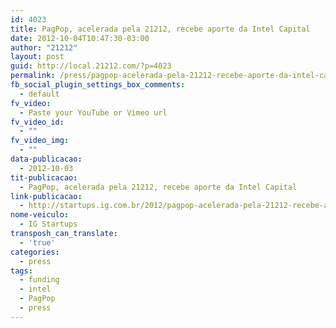 ```yaml
---
id: 4023
title: PagPop, acelerada pela 21212, recebe aporte da Intel Capital
date: 2012-10-04T10:47:30-03:00
author: "21212"
layout: post
guid: http://local.21212.com/?p=4023
permalink: /press/pagpop-acelerada-pela-21212-recebe-aporte-da-intel-capital/
fb_social_plugin_settings_box_comments:
  - default
fv_video:
  - Paste your YouTube or Vimeo url
fv_video_id:
  - ""
fv_video_img:
  - ""
data-publicacao:
  - 2012-10-03
tit-publicacao:
  - PagPop, acelerada pela 21212, recebe aporte da Intel Capital
link-publicacao:
  - http://startups.ig.com.br/2012/pagpop-acelerada-pela-21212-recebe-aporte-da-intel-capital/
nome-veiculo:
  - IG Startups
transposh_can_translate:
  - 'true'
categories:
  - press
tags:
  - funding
  - intel
  - PagPop
  - press
---
```

